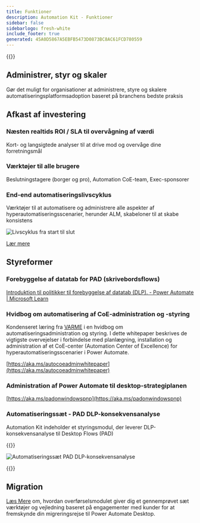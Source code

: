```yaml
---
title: Funktioner
description: Automation Kit - Funktioner
sidebar: false
sidebarlogo: fresh-white
include_footer: true
generated: 45A0D5867A5EBFB5473D0873BC8AC61FCD780559
---
```


{{<toc>}}

## Administrer, styr og skaler

Gør det muligt for organisationer at administrere, styre og skalere automatiseringsplatformsadoption baseret på branchens bedste praksis

## Afkast af investering

### Næsten realtids ROI / SLA til overvågning af værdi

Kort- og langsigtede analyser til at drive mod og overvåge dine forretningsmål

### Værktøjer til alle brugere

Beslutningstagere (borger og pro), Automation CoE-team, Exec-sponsorer

### End-end automatiseringslivscyklus

Værktøjer til at automatisere og administrere alle aspekter af hyperautomatiseringsscenarier, herunder ALM, skabeloner til at skabe konsistens

![Livscyklus fra start til slut](/images/illustrations/end-to-end.png)

[Lær mere](https://learn.microsoft.com/power-automate/guidance/automation-kit/overview/automation-coe-strategy#automation-lifecycle)

## Styreformer

### Forebyggelse af datatab for PAD (skrivebordsflows)

[Introduktion til politikker til forebyggelse af datatab (DLP). - Power Automate | Microsoft Learn](https://learn.microsoft.com/power-automate/prevent-data-loss#data-loss-prevention-for-desktop-flows-preview)

### Hvidbog om automatisering af CoE-administration og -styring

Kondenseret læring fra [VARME](https://learn.microsoft.com/power-platform/guidance/automation-coe/heat) i en hvidbog om automatiseringsadministration og styring. I dette whitepaper beskrives de vigtigste overvejelser i forbindelse med planlægning, installation og administration af et CoE-center (Automation Center of Excellence) for hyperautomatiseringsscenarier i Power Automate. 

[https://aka.ms/autocoeadminwhitepaper](https://aka.ms/autocoeadminwhitepaper)

### Administration af Power Automate til desktop-strategiplanen

[https://aka.ms/padonwindowspnp](https://aka.ms/padonwindowspnp)

### Automatiseringssæt - PAD DLP-konsekvensanalyse

Automation Kit indeholder et styringsmodul, der leverer DLP-konsekvensanalyse til Desktop Flows (PAD)

{{<border>}}

![Automatiseringssæt PAD DLP-konsekvensanalyse](/images/pad-dlp-impact.png)

{{</border>}}




## Migration

[Læs Mere](/da/migration) om, hvordan overførselsmodulet giver dig et gennemprøvet sæt værktøjer og vejledning baseret på engagementer med kunder for at fremskynde din migreringsrejse til Power Automate Desktop.
